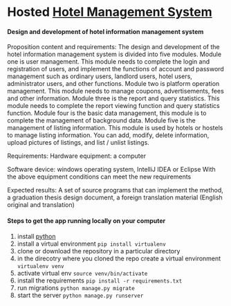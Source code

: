 # Hosted [Hotel Management System](https://sweetlifehotel.herokuapp.com/)
#### Design and development of hotel information management system

Proposition content and requirements:
The design and development of the hotel information management system is divided into five modules. Module one is user management. This module needs to complete the login and registration of users, and implement the functions of account and password management such as ordinary users, landlord users, hotel users, administrator users, and other functions. Module two is platform operation management. This module needs to manage coupons, advertisements, fees and other information. Module three is the report and query statistics. This module needs to complete the report viewing function and query statistics function. Module four is the basic data management, this module is to complete the management of background data. Module five is the management of listing information. This module is used by hotels or hostels to manage listing information. You can add, modify, delete information, upload pictures of listings, and list / unlist listings.

Requirements:
Hardware equipment: a computer

Software device: windows operating system, IntelliJ IDEA or Eclipse
With the above equipment conditions can meet the new requirements

Expected results:
A set of source programs that can implement the method, a graduation thesis design document, a foreign translation material (English original and translation)



#### Steps to get the app running locally on your computer
 1. install [python](https://www.python.org/downloads/)
 2. install a virtual environment ```pip install virtualenv```
 3. clone or download the repository in a particular directory
 4. in the direcotry where you cloned the repo create a virtual environment ```virtualenv venv```
 4. activate virtual env ```source venv/bin/activate```
 4. install the requirements ```pip install -r requirements.txt```
 5. run migrations ```python manage.py migrate```
 6. start the server ```python manage.py runserver```
 
 
